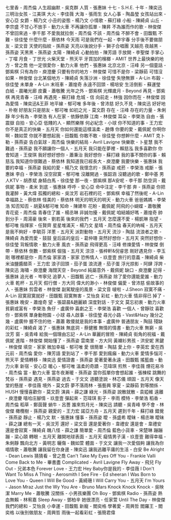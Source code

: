 七里香 - 周杰倫
人生超幽默 - 吳克群
人質 - 張惠妹
十七 - S.H.E.
十年 - 陳奕迅
三明治女孩 - 江美琪
大火 - 李佳薇
大海 - 張雨生
女人心事 - 陶晶瑩
女孩站出來 - 安心亞
女爵 - 楊乃文
小丑的姿態 - 楊乃文
小情歌 - 蘇打綠
小船 - 陳綺貞
山丘 - 李宗盛
不甘心不放手 - 動力火車
不再讓你孤單 - 陳昇
不為誰而作的歌 - 林俊傑
不曾回來過 - 李千那
不愛我就拉倒 - 周杰倫
不該 - 周杰倫
不醉不會 - 田馥甄
不難 - 徐佳瑩
什麼什麼 - 蔡依林
今天雨 可是我們在一起 - 李宇春
分手後不要做朋友 - 梁文音
天使的指紋 - 孫燕姿
天亮以後說分手 - 獅子合唱團
天越亮 夜越黑 - 孫燕姿
天黑黑 - 孫燕姿
太陽 - 陳綺貞
心動拍拍 - 陳芳語
手放開 - 李聖傑
手掌心 - 丁噹
月食 - 丁世光
火柴天堂 - 熊天平
牙買加的檳榔 - AMIT
世界上最快樂的地方 - 曾之喬
他一定很愛你 - 動力火車
他們 - 張惠妹
北京北京 - 汪峰
另一個童話 - 鄧紫棋
只有為你 - 庾澄慶
只要有你的地方 - 林俊傑
可惜不是你 - 梁靜茹
可惜沒如果 - 林俊傑
台北某個地方 - 陳綺貞
失落沙洲 - 徐佳瑩
失戀無罪 - A-Lin
布穀 - 徐佳瑩
未單身 - A-Lin
末班車 - 蕭煌奇
永遠不回頭 - 楊培安
生活倒影 - 蘇運瑩
白紙 - 晨曦光廊
皮囊 - 蕭敬騰
光年之外 - 鄧紫棋
光輝歲月 - Beyond
再見 - 鄧紫棋
再見青春 - 汪峰
再遇見 - 蘇打綠
危城 - 信
向前走 - 林強
因你而在 - 林俊傑
因為愛情 - 陳奕迅&王菲
地平線 - 郁可唯
多年後 - 曾沛慈
好久不見 - 陳奕迅
好好地 - 朴樹
好朋友只是朋友 - 郁可唯
如初之光 - 莫文蔚
存在 - 汪峰
存在的力量 - 朱俐靜
年少有為 - 李榮浩
有人在家 - 依錚依靜
江南 - 林俊傑
耳朵 - 李榮浩
自由 - 張震嶽
自拍 - 安心亞
低賤的人 - 顯然樂隊
何必紀念 - 小球
你不知道的事 - 王力宏
你不是真正的快樂 - 五月天
你如何還能這樣溫柔 - 趙傳
你要的愛 - 戴佩妮
你啊你啊 - 魏如萱
你就不要想起我 - 田馥甄
你敢不敢 - 徐佳瑩
你想幹什麼 - AMIT
克卜勒 - 孫燕姿
告白氣球 - 周杰倫
快樂的結局 - Avril Lavigne
快樂歌 - 卜星慧
我不難過 - 孫燕姿
我不願讓你一個人 - 五月天
我只能在夢裡 - 賴慈泓
我多喜歡你 你會知道 - 王俊琪
我好想好想你 - 蕭秉治
我好想你 - 蘇打綠
我的事不關你的事 - 賴慈泓
我知道你很難過 - 蔡依林
我知道我已經長大 - 庾澄慶
我要快樂 - 張惠妹
我要的幸福 - 孫燕姿
我給的愛 - 楊乃文
我懷念的 - 孫燕姿
戒菸 - 李榮浩
戒斷 - 張惠妹
李白 - 李榮浩
沒空寂寞 - 郁可唯
沒離開過 - 張韶涵
沒聽過的歌 - 鄭中基
男人KTV - 胡彥斌
身騎白馬 - 徐佳瑩
那一夜 - 鄧紫棋
那A安呢 - 李千那
防空洞 - 戴佩妮
事物 - 柔米
到底 - 張惠妹
呼呼 - 安心亞
命中注定 - 李千那
奔 - 孫燕姿
你把我灌醉 - 黃大煒
孤獨的總和 - 吳汶芳
岩石裡的花 - 鄧紫棋
幸福了然後呢 - A-Lin
幸福路上 - 蔡依林
怪美的 - 蔡依林
明天的明天的明天 - 動力火車
爸爸媽媽 - 李榮浩
知否知否 - 胡夏&郁可唯
知命 - 陳建年
花盼 - 戴佩妮
阿飛的小蝴蝶 - 蕭敬騰
青花瓷 - 周杰倫
青春住了誰 - 楊丞琳
非誠勿擾 - 戴佩妮
咱結婚好嗎 - 蕭煌奇
帥到分手 - 周湯豪
後來 - 劉若英
後來的我們 - 五月天
怎麼還不愛 - 楊凱琳
指望 - 郁可唯
指揮家 - 任賢齊
星星堆滿天 - 楊乃文
星晴 - 周杰倫
春天的吶喊 - 五月天
是我不夠好 - 李毓芬
洋蔥 - 五月天
派對動物 - 五月天
流沙 - 陶喆
流浪者之歌 - 陳綺貞
為愛而愛 - 鼓鼓
皇后區的皇后 - 葛仲珊
突然好想你 - 五月天
突然好想你 - 徐佳瑩
背叛情歌 - 動力火車
風衣 - 孫燕姿
飛得更高 - 汪峰
修煉愛情 - 林俊傑
倒帶 - 蔡依林
倒數 - 鄧紫棋
倔強 - 五月天
涼涼 - 張梓軒&倪睿思
剛好遇見你 - 李玉剛
哪裡都是你 - 周杰倫
家家酒 - 家家
恐怖情人 - 玖壹壹
旅行的意義 - 陳綺貞
柴米油鹽醬醋茶 - 王力宏
浪子回頭 - 茄子蛋
浪流連 - 茄子蛋
浮光掠影 - 阿肆
浮誇 - 陳奕迅
海嘯 - 庾澄慶
海闊天空 - Beyond
純屬意外 - 戴佩妮
缺口 - 庾澄慶
記得 - 張惠妹
追光者 - 岑寧兒
追夢人 - 田馥甄
逃亡 - 孫燕姿
除了愛你還能愛誰 - 動力火車
乾杯 - 五月天
假行僧 - 方大同
偉大的渺小 - 林俊傑
偏愛 - 曾沛慈
偷故事的人 - 張惠妹
剪雲者 - 林俊傑
副駕駛座的風景 - 梁文音
啵啦 - J.Sheon
寂寞不痛 - A-Lin
寂寞寂寞就好 - 田馥甄
寂寞無害 - 艾怡良
彩虹 - 動力火車
情非得已
掉了 - 張惠妹
晚安 - 蕭煌奇
望 - 張碧晨&趙麗穎
深度對話 - 于文文
莫忘初衷 - 動力火車
貧窮或富有 - 李榮浩
魚仔 - 盧廣仲
喜劇之王 - 李榮浩
喜歡 一個人 - 曾靜玟
喜歡你 - 鄧紫棋
單身動物園 - 小球
尋人啟事 - 徐佳瑩
尋光小路 - Vast&Hazy
幾分之幾 - 盧廣仲
握不住的他 - 蕭蕭
敢傻就是我的本事 - 盧廣仲
普通朋友 - 陶喆
殘缺的彩虹 - 陳綺貞
渴了 - 張惠妹
無底洞 - 蔡健雅
無情的情書 - 動力火車
無窮 - 吳汶芳
窗 - 吳青峰
給我一個理由忘記 - A-Lin
華麗的冒險 - 陳綺貞
街角的祝福 - 戴佩妮
進階 - 林俊傑
開始懂了 - 孫燕姿
雲南里 - 方大同
黃襯衫男孩 - 洪安妮
黑鍵 - 林俊傑
填空 - 家家
微加幸福 - 郁可唯
愛 很簡單 - 陶喆
愛上你 - 李英宏
愛在西元前 - 周杰倫
愛你 - 陳芳語
愛到站了 - 李千那
愛到瘋癲 - 動力火車
愛情多惱河 - 熊天平
愛情轉移 - 陳奕迅
愛情證書 - 孫燕姿
愛著愛著永遠 - 田馥甄
搖籃曲 - 動力火車
新宿 - 安心亞
暖心 - 郁可唯
溫柔的奇蹟 - 范瑋琪
煎熬 - 李佳薇
煙花易冷 - 周杰倫
當 - 動力火車
當冬夜漸暖 - 孫燕姿
當你孤單你會想起誰 - 張棟樑
跳舞的梵谷 - 孫燕姿
遇見 - 孫燕姿
過去 - 于文文
道聽塗說 - 林芯儀
頑固 - 五月天
像天堂的懸崖 - 李佳薇
境外 - 莫文蔚
夢不落雨林 - 張藝興
寧夏 - 梁靜茹
對等關係 - HUSH
慢慢喜歡你 - 莫文蔚
演員 - 薛之謙
綠光 - 孫燕姿
說散就散 - 袁婭維
遠離 - 庾澄慶
嘻哈庄腳情 - 玖壹壹
彈起來 - 范瑋琪
影子 - 李雨
模特 - 李榮浩
稻香 - 周杰倫
稻草 - 鄭茵聲
蝸牛 - 呂薔
誰來剪月光 - 陳奕迅
請聽 - 吳青峰
學不會 - 林俊傑
橄欖樹 - 孫燕姿
親愛的 - 王力宏
諾亞方舟 - 五月天
遲到千年 - 蘇打綠
錯覺 - 孫燕姿
靜止 - 楊乃文
默 - 張惠妹
懂事 - 孫燕姿
曖 - 孫盛希
曖昧 - 楊丞琳
曖昧 - 薛之謙
總有一天 - 吳汶芳
還好 - 梁文音
還是愛著你 - 韋禮安
還是會 - 韋禮安
還是會寂寞 - 陳綺貞
醜八怪 - 薛之謙
簡單愛 - 周杰倫
藍色小貨車 - 宋楚琳
蹦蹦蹦 - 梁心頤
轉眼 - 五月天
離開地球表面 - 五月天
癡情男子漢 - 玖壹壹
難得幸福 - 朱俐靜
飄向北方 - 黃明志
曬傷 - 魏如萱
體面 - 于文文
讓我一次愛個夠
讓我為你唱情歌 - 蕭敬騰
讓我留在你身邊 - 陳奕迅
讓我逃離平庸的生活 - 白安
Be Alright - Dean Lewis
猜猜看 - 曾之喬
Can't Take My Eyes Off You - Frankie Valli
Come Back to Me - 畢書盡
Complicated - Avril Lavigne
Fly Away - 飛兒
Fly Out - 兄弟本色
Forever Love - 王力宏
Hey Baby你是我的 - 李佳薇
I Don't Want To Miss A Thing - Aerosmith
I See Fire - Ed sheeran
I Was Born to Love You - Queen
I Will Be Good - 黃綺珊
I Will Carry You - 五月天
I'm Yours - Jason Mraz
Just the Wy You Are - Bruno Mars
Knock Knock Knock - 吳映潔
Marry Me - 蕭敬騰
沒關係 - 小男孩樂團
Oh Boy - 鄧紫棋
Radio - 孫燕姿
熱血無賴 - 林宥嘉
Sleep Away - 鄧柏辛
她很漂亮 - 任家萱
Until The Day - 林俊傑
我們的總和 - 艾怡良
小幸運 - 田馥甄
新寵 - 閻奕格
學著愛 - 周興哲
閻羅王 - 閻奕格
以後別做朋友 - 周興哲
雨後一起看彩虹 - 張簡君偉